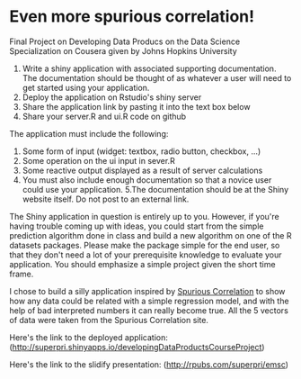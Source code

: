 Even more spurious correlation!
===================================

Final Project on Developing Data Producs on the Data Science Specialization on Cousera given by Johns Hopkins University

1. Write a shiny application with associated supporting documentation. The documentation should be thought of as whatever a user will need to get started using your application.
2. Deploy the application on Rstudio's shiny server
3. Share the application link by pasting it into the text box below
4. Share your server.R and ui.R code on github

The application must include the following:

1. Some form of input (widget: textbox, radio button, checkbox, ...)
2. Some operation on the ui input in sever.R
3. Some reactive output displayed as a result of server calculations
4. You must also include enough documentation so that a novice user could use your application.
5.The documentation should be at the Shiny website itself. Do not post to an external link.

The Shiny application in question is entirely up to you. However, if you're having trouble coming up with ideas, you could start from the simple prediction algorithm done in class and build a new algorithm on one of the R datasets packages. Please make the package simple for the end user, so that they don't need a lot of your prerequisite knowledge to evaluate your application. You should emphasize a simple project given the short time frame.  

I chose to build a silly application inspired by [Spurious Correlation](http://tylervigen.com/) to show how any data could be related with a simple regression model, and with the help of bad interpreted numbers it can really become true. All the 5 vectors of data were taken from the Spurious Correlation site.

Here's the link to the deployed application: (http://superpri.shinyapps.io/developingDataProductsCourseProject)

Here's the link to the slidify presentation: (http://rpubs.com/superpri/emsc)


